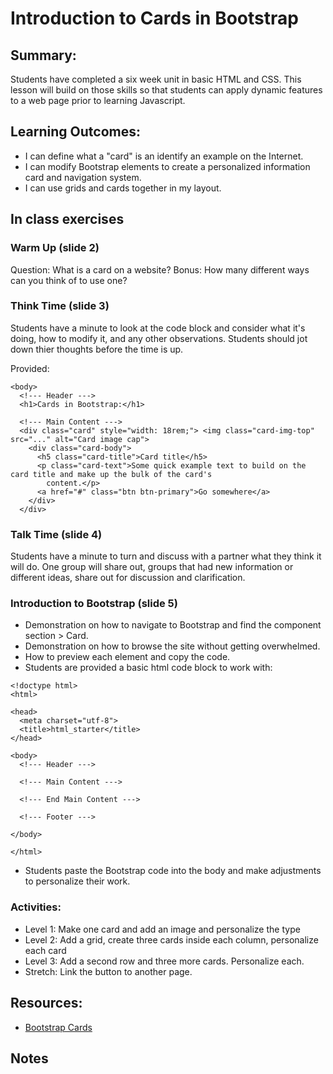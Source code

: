 # Introduction to Cards in Bootstrap

## Summary:
Students have completed a six week unit in basic HTML and CSS.  This lesson will build on those skills so that students can apply dynamic features to a web page prior to learning Javascript. 

## Learning Outcomes:
* I can define what a "card" is an identify an example on the Internet.
* I can modify Bootstrap elements to create a personalized information card and navigation system.
* I can use grids and cards together in my layout.
  

## In class exercises
### Warm Up (slide 2)
Question:  What is a card on a website?
Bonus: How many different ways can you think of to use one?


### Think Time (slide 3)
Students have a minute to look at the code block and consider what it's doing, how to modify it, and any other observations. Students should jot down thier thoughts before the time is up. 

Provided: 

```
<body>
  <!--- Header --->
  <h1>Cards in Bootstrap:</h1>

  <!--- Main Content --->
  <div class="card" style="width: 18rem;"> <img class="card-img-top" src="..." alt="Card image cap">
    <div class="card-body">
      <h5 class="card-title">Card title</h5>
      <p class="card-text">Some quick example text to build on the card title and make up the bulk of the card's
        content.</p>
      <a href="#" class="btn btn-primary">Go somewhere</a>
    </div>
  </div>
```

### Talk Time (slide 4)
Students have a minute to turn and discuss with a partner what they think it will do.  One group will share out, groups that had new information or different ideas, share out for discussion and clarification. 

### Introduction to Bootstrap (slide 5)
* Demonstration on how to navigate to Bootstrap and find the component section > Card.
* Demonstration on how to browse the site without getting overwhelmed.
* How to preview each element and copy the code.
* Students are provided a basic html code block to work with:
```
<!doctype html>
<html>

<head>
  <meta charset="utf-8">
  <title>html_starter</title>
</head>

<body>
  <!--- Header --->

  <!--- Main Content --->

  <!--- End Main Content --->

  <!--- Footer --->

</body>

</html>
```
* Students paste the Bootstrap code into the body and make adjustments to personalize their work.

### Activities:
* Level 1: Make one card and add an image and personalize the type
* Level 2: Add a grid, create three cards inside each column, personalize each card
* Level 3: Add a second row and three more cards.  Personalize each.
* Stretch: Link the button to another page.
   


## Resources:
* [Bootstrap Cards](https://getbootstrap.com/docs/5.2/components/card/)

## Notes
  